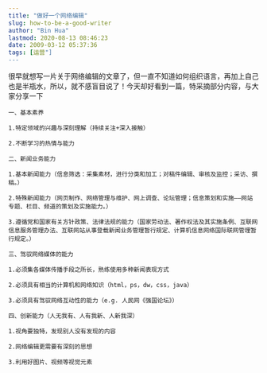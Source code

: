 ```yaml
---
title: "做好一个网络编辑"
slug: how-to-be-a-good-writer
author: "Bin Hua"
lastmod: 2020-08-13 08:46:23
date: 2009-03-12 05:37:36
tags: [运营"]
---
```


很早就想写一片关于网络编辑的文章了，但一直不知道如何组织语言，再加上自己也是半瓶水，所以，就不感盲目说了！今天却好看到一篇，特采摘部分内容，与大家分享一下

```
一、基本素养

1.特定领域的兴趣与深刻理解（持续关注+深入接触）

2.不断学习的热情与能力

二、新闻业务能力

1.基本新闻能力（信息筛选：采集素材，进行分类和加工；对稿件编辑、审核及监控；采访、撰稿。）

2.特殊新闻能力（网页制作、网络管理与维护、网上调查、论坛管理；信息策划和实施——网站专题、栏目、频道的策划及实施能力。）

3.遵循党和国家有关方针政策、法律法规的能力（国家劳动法、著作权法及其实施条例、互联网信息服务管理办法、互联网站从事登载新闻业务管理暂行规定、计算机信息网络国际联网管理暂行规定。）

三、驾驭网络媒体的能力

1.必须集各媒体传播手段之所长，熟练使用多种新闻表现方式

2.必须具有相当的计算机和网络知识（html，ps，dw，css，java）

3.必须具有驾驭网络互动性的能力（e.g. 人民网《强国论坛》）

四、创新能力（人无我有、人有我新、人新我深）

1.视角要独特，发现别人没有发现的内容

2.网络编辑更需要有深刻的思想

3.利用好图片、视频等视觉元素
```
